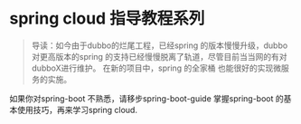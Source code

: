 spring cloud 指导教程系列
========================
>导读：如今由于dubbo的烂尾工程，已经spring 的版本慢慢升级，dubbo对更高版本的spring 的支持已经慢慢脱离了轨道，尽管目前当当网的有对dubboX进行维护。
 在新的项目中，spring 的全家桶 也能很好的实现微服务的实施。
 
 如果你对spring-boot 不熟悉，请移步spring-boot-guide 掌握spring-boot 的基本使用技巧，再来学习spring cloud.
 
